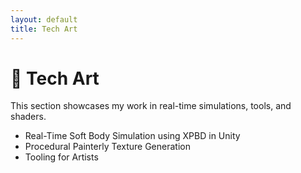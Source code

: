 ```yaml
---
layout: default
title: Tech Art
---
```


# 🧪 Tech Art

This section showcases my work in real-time simulations, tools, and shaders.

- Real-Time Soft Body Simulation using XPBD in Unity
- Procedural Painterly Texture Generation
- Tooling for Artists

